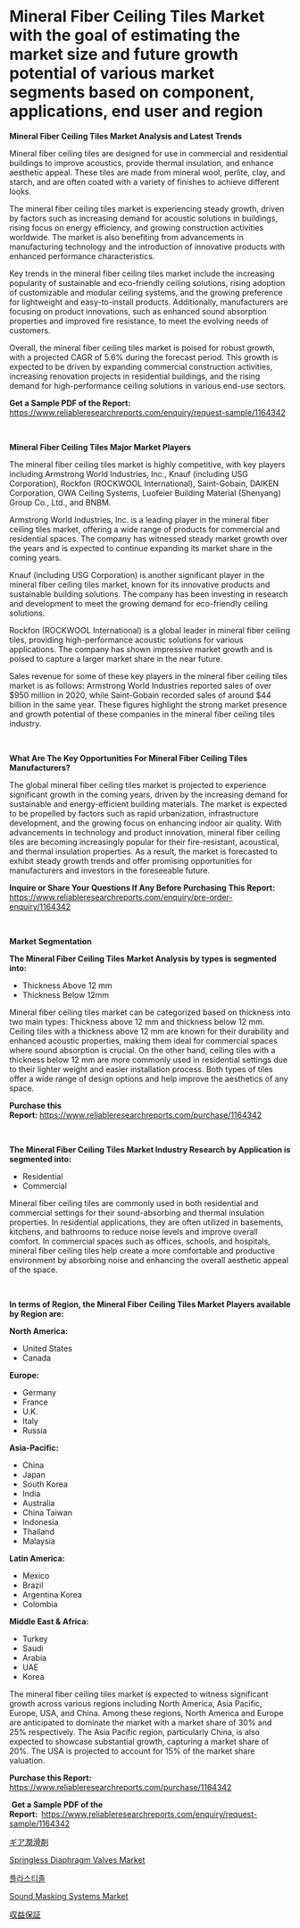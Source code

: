 <p><h1>Mineral Fiber Ceiling Tiles Market with the goal of estimating the market size and future growth potential of various market segments based on component, applications, end user and region</h1></p><p><strong>Mineral Fiber Ceiling Tiles Market Analysis and Latest Trends</strong></p>
<p><p>Mineral fiber ceiling tiles are designed for use in commercial and residential buildings to improve acoustics, provide thermal insulation, and enhance aesthetic appeal. These tiles are made from mineral wool, perlite, clay, and starch, and are often coated with a variety of finishes to achieve different looks.</p><p>The mineral fiber ceiling tiles market is experiencing steady growth, driven by factors such as increasing demand for acoustic solutions in buildings, rising focus on energy efficiency, and growing construction activities worldwide. The market is also benefiting from advancements in manufacturing technology and the introduction of innovative products with enhanced performance characteristics.</p><p>Key trends in the mineral fiber ceiling tiles market include the increasing popularity of sustainable and eco-friendly ceiling solutions, rising adoption of customizable and modular ceiling systems, and the growing preference for lightweight and easy-to-install products. Additionally, manufacturers are focusing on product innovations, such as enhanced sound absorption properties and improved fire resistance, to meet the evolving needs of customers.</p><p>Overall, the mineral fiber ceiling tiles market is poised for robust growth, with a projected CAGR of 5.6% during the forecast period. This growth is expected to be driven by expanding commercial construction activities, increasing renovation projects in residential buildings, and the rising demand for high-performance ceiling solutions in various end-use sectors.</p></p>
<p><strong>Get a Sample PDF of the Report:&nbsp;</strong> <a href="https://www.reliableresearchreports.com/enquiry/request-sample/1164342">https://www.reliableresearchreports.com/enquiry/request-sample/1164342</a></p>
<p>&nbsp;</p>
<p><strong>Mineral Fiber Ceiling Tiles Major Market Players</strong></p>
<p><p>The mineral fiber ceiling tiles market is highly competitive, with key players including Armstrong World Industries, Inc., Knauf (including USG Corporation), Rockfon (ROCKWOOL International), Saint-Gobain, DAIKEN Corporation, OWA Ceiling Systems, Luofeier Building Material (Shenyang) Group Co., Ltd., and BNBM.</p><p>Armstrong World Industries, Inc. is a leading player in the mineral fiber ceiling tiles market, offering a wide range of products for commercial and residential spaces. The company has witnessed steady market growth over the years and is expected to continue expanding its market share in the coming years.</p><p>Knauf (including USG Corporation) is another significant player in the mineral fiber ceiling tiles market, known for its innovative products and sustainable building solutions. The company has been investing in research and development to meet the growing demand for eco-friendly ceiling solutions.</p><p>Rockfon (ROCKWOOL International) is a global leader in mineral fiber ceiling tiles, providing high-performance acoustic solutions for various applications. The company has shown impressive market growth and is poised to capture a larger market share in the near future.</p><p>Sales revenue for some of these key players in the mineral fiber ceiling tiles market is as follows: Armstrong World Industries reported sales of over $950 million in 2020, while Saint-Gobain recorded sales of around $44 billion in the same year. These figures highlight the strong market presence and growth potential of these companies in the mineral fiber ceiling tiles industry.</p></p>
<p>&nbsp;</p>
<p><strong>What Are The Key Opportunities For Mineral Fiber Ceiling Tiles Manufacturers?</strong></p>
<p><p>The global mineral fiber ceiling tiles market is projected to experience significant growth in the coming years, driven by the increasing demand for sustainable and energy-efficient building materials. The market is expected to be propelled by factors such as rapid urbanization, infrastructure development, and the growing focus on enhancing indoor air quality. With advancements in technology and product innovation, mineral fiber ceiling tiles are becoming increasingly popular for their fire-resistant, acoustical, and thermal insulation properties. As a result, the market is forecasted to exhibit steady growth trends and offer promising opportunities for manufacturers and investors in the foreseeable future.</p></p>
<p><strong>Inquire or Share Your Questions If Any Before Purchasing This Report:</strong> <a href="https://www.reliableresearchreports.com/enquiry/pre-order-enquiry/1164342">https://www.reliableresearchreports.com/enquiry/pre-order-enquiry/1164342</a></p>
<p>&nbsp;</p>
<p><strong>Market Segmentation</strong></p>
<p><strong>The Mineral Fiber Ceiling Tiles Market Analysis by types is segmented into:</strong></p>
<p><ul><li>Thickness Above 12 mm</li><li>Thickness Below 12mm</li></ul></p>
<p><p>Mineral fiber ceiling tiles market can be categorized based on thickness into two main types: Thickness above 12 mm and thickness below 12 mm. Ceiling tiles with a thickness above 12 mm are known for their durability and enhanced acoustic properties, making them ideal for commercial spaces where sound absorption is crucial. On the other hand, ceiling tiles with a thickness below 12 mm are more commonly used in residential settings due to their lighter weight and easier installation process. Both types of tiles offer a wide range of design options and help improve the aesthetics of any space.</p></p>
<p><strong>Purchase this Report:&nbsp;</strong><a href="https://www.reliableresearchreports.com/purchase/1164342">https://www.reliableresearchreports.com/purchase/1164342</a></p>
<p>&nbsp;</p>
<p><strong>The Mineral Fiber Ceiling Tiles Market Industry Research by Application is segmented into:</strong></p>
<p><ul><li>Residential</li><li>Commercial</li></ul></p>
<p><p>Mineral fiber ceiling tiles are commonly used in both residential and commercial settings for their sound-absorbing and thermal insulation properties. In residential applications, they are often utilized in basements, kitchens, and bathrooms to reduce noise levels and improve overall comfort. In commercial spaces such as offices, schools, and hospitals, mineral fiber ceiling tiles help create a more comfortable and productive environment by absorbing noise and enhancing the overall aesthetic appeal of the space.</p></p>
<p>&nbsp;</p>
<p><strong>In terms of Region, the Mineral Fiber Ceiling Tiles Market Players available by Region are:</strong></p>
<p>
    <p> <strong> North America: </strong>
        <ul>
            <li>United States</li>
            <li>Canada</li>
        </ul>
        </p> 
    <p> <strong> Europe: </strong>
        <ul>
            <li>Germany</li>
            <li>France</li>
            <li>U.K.</li>
            <li>Italy</li>
            <li>Russia</li>
        </ul>
        </p> 
    <p> <strong> Asia-Pacific: </strong>
        <ul>
            <li>China</li>
            <li>Japan</li>
            <li>South Korea</li>
            <li>India</li>
            <li>Australia</li>
            <li>China Taiwan</li>
            <li>Indonesia</li>
            <li>Thailand</li>
            <li>Malaysia</li>
        </ul>
        </p> 
    <p> <strong> Latin America: </strong>
        <ul>
            <li>Mexico</li>
            <li>Brazil</li>
            <li>Argentina Korea</li>
            <li>Colombia</li>
        </ul>
        </p> 
    <p> <strong> Middle East & Africa: </strong>
        <ul>
            <li>Turkey</li>
            <li>Saudi</li>
            <li>Arabia</li>
            <li>UAE</li>
            <li>Korea</li>
        </ul>
    </p>
    </p>
<p><p>The mineral fiber ceiling tiles market is expected to witness significant growth across various regions including North America, Asia Pacific, Europe, USA, and China. Among these regions, North America and Europe are anticipated to dominate the market with a market share of 30% and 25% respectively. The Asia Pacific region, particularly China, is also expected to showcase substantial growth, capturing a market share of 20%. The USA is projected to account for 15% of the market share valuation.</p></p>
<p><strong>Purchase this Report: </strong><a href="https://www.reliableresearchreports.com/purchase/1164342">https://www.reliableresearchreports.com/purchase/1164342</a></p>
<p>&nbsp;<strong>Get a Sample PDF of the Report:&nbsp;&nbsp;</strong><a href="https://www.reliableresearchreports.com/enquiry/request-sample/1164342">https://www.reliableresearchreports.com/enquiry/request-sample/1164342</a></p>
<p><strong></strong></p>
<p><p><a href="https://github.com/efcvopdgkdx128/Market-Research-Report-List-1/blob/main/14699455594.md">ギア潤滑剤</a></p><p><a href="https://issuu.com/reportprime-2/docs/springless-diaphragm-valves-market-size-2030.pptx">Springless Diaphragm Valves Market</a></p><p><a href="https://github.com/bunxhcci35271755/Market-Research-Report-List-1/blob/main/92342575245.md">플라스티졸</a></p><p><a href="https://github.com/derrinmiltonellis35gcl/Market-Research-Report-List-1/blob/main/sound-masking-systems-market.md">Sound Masking Systems Market</a></p><p><a href="https://medium.com/@vedakuvlis2023/%E5%8F%8E%E7%9B%8A%E7%A2%BA%E4%BF%9D%E5%B8%82%E5%A0%B4%E3%81%AE%E5%88%86%E6%9E%90-%E3%82%B0%E3%83%AD%E3%83%BC%E3%83%90%E3%83%AB%E7%94%A3%E6%A5%AD%E3%81%AE%E8%A6%96%E7%82%B9%E3%81%A8%E4%BA%88%E6%B8%AC-2024%E5%B9%B4%E3%81%8B%E3%82%892031%E5%B9%B4-ad132b378c3a">収益保証</a></p></p>